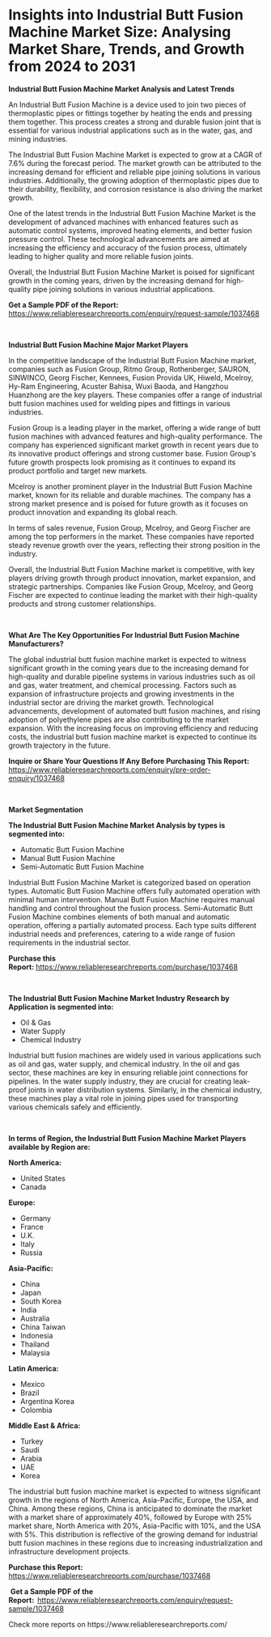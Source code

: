 <p><h1>Insights into Industrial Butt Fusion Machine Market Size: Analysing Market Share, Trends, and Growth from 2024 to 2031</h1></p><p><strong>Industrial Butt Fusion Machine Market Analysis and Latest Trends</strong></p>
<p><p>An Industrial Butt Fusion Machine is a device used to join two pieces of thermoplastic pipes or fittings together by heating the ends and pressing them together. This process creates a strong and durable fusion joint that is essential for various industrial applications such as in the water, gas, and mining industries.</p><p>The Industrial Butt Fusion Machine Market is expected to grow at a CAGR of 7.6% during the forecast period. The market growth can be attributed to the increasing demand for efficient and reliable pipe joining solutions in various industries. Additionally, the growing adoption of thermoplastic pipes due to their durability, flexibility, and corrosion resistance is also driving the market growth.</p><p>One of the latest trends in the Industrial Butt Fusion Machine Market is the development of advanced machines with enhanced features such as automatic control systems, improved heating elements, and better fusion pressure control. These technological advancements are aimed at increasing the efficiency and accuracy of the fusion process, ultimately leading to higher quality and more reliable fusion joints.</p><p>Overall, the Industrial Butt Fusion Machine Market is poised for significant growth in the coming years, driven by the increasing demand for high-quality pipe joining solutions in various industrial applications.</p></p>
<p><strong>Get a Sample PDF of the Report:&nbsp;</strong> <a href="https://www.reliableresearchreports.com/enquiry/request-sample/1037468">https://www.reliableresearchreports.com/enquiry/request-sample/1037468</a></p>
<p>&nbsp;</p>
<p><strong>Industrial Butt Fusion Machine Major Market Players</strong></p>
<p><p>In the competitive landscape of the Industrial Butt Fusion Machine market, companies such as Fusion Group, Ritmo Group, Rothenberger, SAURON, SINWINCO, Georg Fischer, Kennees, Fusion Provida UK, Hiweld, Mcelroy, Hy-Ram Engineering, Acuster Bahisa, Wuxi Baoda, and Hangzhou Huanzhong are the key players. These companies offer a range of industrial butt fusion machines used for welding pipes and fittings in various industries.</p><p>Fusion Group is a leading player in the market, offering a wide range of butt fusion machines with advanced features and high-quality performance. The company has experienced significant market growth in recent years due to its innovative product offerings and strong customer base. Fusion Group's future growth prospects look promising as it continues to expand its product portfolio and target new markets.</p><p>Mcelroy is another prominent player in the Industrial Butt Fusion Machine market, known for its reliable and durable machines. The company has a strong market presence and is poised for future growth as it focuses on product innovation and expanding its global reach.</p><p>In terms of sales revenue, Fusion Group, Mcelroy, and Georg Fischer are among the top performers in the market. These companies have reported steady revenue growth over the years, reflecting their strong position in the industry.</p><p>Overall, the Industrial Butt Fusion Machine market is competitive, with key players driving growth through product innovation, market expansion, and strategic partnerships. Companies like Fusion Group, Mcelroy, and Georg Fischer are expected to continue leading the market with their high-quality products and strong customer relationships.</p></p>
<p>&nbsp;</p>
<p><strong>What Are The Key Opportunities For Industrial Butt Fusion Machine Manufacturers?</strong></p>
<p><p>The global industrial butt fusion machine market is expected to witness significant growth in the coming years due to the increasing demand for high-quality and durable pipeline systems in various industries such as oil and gas, water treatment, and chemical processing. Factors such as expansion of infrastructure projects and growing investments in the industrial sector are driving the market growth. Technological advancements, development of automated butt fusion machines, and rising adoption of polyethylene pipes are also contributing to the market expansion. With the increasing focus on improving efficiency and reducing costs, the industrial butt fusion machine market is expected to continue its growth trajectory in the future.</p></p>
<p><strong>Inquire or Share Your Questions If Any Before Purchasing This Report:</strong> <a href="https://www.reliableresearchreports.com/enquiry/pre-order-enquiry/1037468">https://www.reliableresearchreports.com/enquiry/pre-order-enquiry/1037468</a></p>
<p>&nbsp;</p>
<p><strong>Market Segmentation</strong></p>
<p><strong>The Industrial Butt Fusion Machine Market Analysis by types is segmented into:</strong></p>
<p><ul><li>Automatic Butt Fusion Machine</li><li>Manual Butt Fusion Machine</li><li>Semi-Automatic Butt Fusion Machine</li></ul></p>
<p><p>Industrial Butt Fusion Machine Market is categorized based on operation types. Automatic Butt Fusion Machine offers fully automated operation with minimal human intervention. Manual Butt Fusion Machine requires manual handling and control throughout the fusion process. Semi-Automatic Butt Fusion Machine combines elements of both manual and automatic operation, offering a partially automated process. Each type suits different industrial needs and preferences, catering to a wide range of fusion requirements in the industrial sector.</p></p>
<p><strong>Purchase this Report:&nbsp;</strong><a href="https://www.reliableresearchreports.com/purchase/1037468">https://www.reliableresearchreports.com/purchase/1037468</a></p>
<p>&nbsp;</p>
<p><strong>The Industrial Butt Fusion Machine Market Industry Research by Application is segmented into:</strong></p>
<p><ul><li>Oil & Gas</li><li>Water Supply</li><li>Chemical Industry</li></ul></p>
<p><p>Industrial butt fusion machines are widely used in various applications such as oil and gas, water supply, and chemical industry. In the oil and gas sector, these machines are key in ensuring reliable joint connections for pipelines. In the water supply industry, they are crucial for creating leak-proof joints in water distribution systems. Similarly, in the chemical industry, these machines play a vital role in joining pipes used for transporting various chemicals safely and efficiently.</p></p>
<p>&nbsp;</p>
<p><strong>In terms of Region, the Industrial Butt Fusion Machine Market Players available by Region are:</strong></p>
<p>
    <p> <strong> North America: </strong>
        <ul>
            <li>United States</li>
            <li>Canada</li>
        </ul>
        </p> 
    <p> <strong> Europe: </strong>
        <ul>
            <li>Germany</li>
            <li>France</li>
            <li>U.K.</li>
            <li>Italy</li>
            <li>Russia</li>
        </ul>
        </p> 
    <p> <strong> Asia-Pacific: </strong>
        <ul>
            <li>China</li>
            <li>Japan</li>
            <li>South Korea</li>
            <li>India</li>
            <li>Australia</li>
            <li>China Taiwan</li>
            <li>Indonesia</li>
            <li>Thailand</li>
            <li>Malaysia</li>
        </ul>
        </p> 
    <p> <strong> Latin America: </strong>
        <ul>
            <li>Mexico</li>
            <li>Brazil</li>
            <li>Argentina Korea</li>
            <li>Colombia</li>
        </ul>
        </p> 
    <p> <strong> Middle East & Africa: </strong>
        <ul>
            <li>Turkey</li>
            <li>Saudi</li>
            <li>Arabia</li>
            <li>UAE</li>
            <li>Korea</li>
        </ul>
    </p>
    </p>
<p><p>The industrial butt fusion machine market is expected to witness significant growth in the regions of North America, Asia-Pacific, Europe, the USA, and China. Among these regions, China is anticipated to dominate the market with a market share of approximately 40%, followed by Europe with 25% market share, North America with 20%, Asia-Pacific with 10%, and the USA with 5%. This distribution is reflective of the growing demand for industrial butt fusion machines in these regions due to increasing industrialization and infrastructure development projects.</p></p>
<p><strong>Purchase this Report: </strong><a href="https://www.reliableresearchreports.com/purchase/1037468">https://www.reliableresearchreports.com/purchase/1037468</a></p>
<p>&nbsp;<strong>Get a Sample PDF of the Report:&nbsp;&nbsp;</strong><a href="https://www.reliableresearchreports.com/enquiry/request-sample/1037468">https://www.reliableresearchreports.com/enquiry/request-sample/1037468</a></p>
<p><strong></strong></p>
<p>Check more reports on https://www.reliableresearchreports.com/</p>
